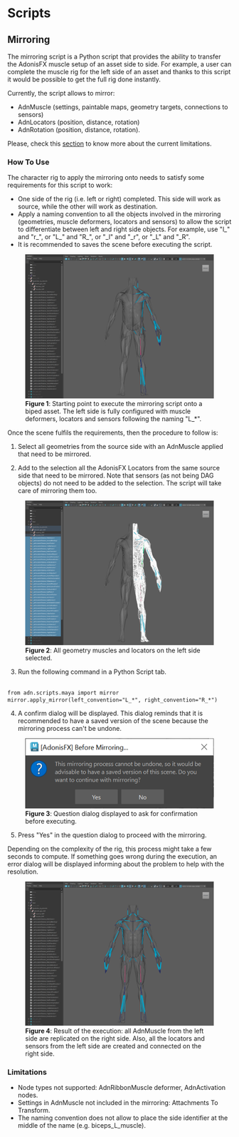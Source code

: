 # Scripts

## Mirroring

The mirroring script is a Python script that provides the ability to transfer the AdonisFX muscle setup of an asset side to side. For example, a user can complete the muscle rig for the left side of an asset and thanks to this script it would be possible to get the full rig done instantly. 

Currently, the script allows to mirror:

- AdnMuscle (settings, paintable maps, geometry targets, connections to sensors)
- AdnLocators (position, distance, rotation)
- AdnRotation (position, distance, rotation).

Please, check this [section](#limitations) to know more about the current limitations.

### How To Use

The character rig to apply the mirroring onto needs to satisfy some requirements for this script to work:

- One side of the rig (i.e. left or right) completed. This side will work as source, while the other will work as destination.
- Apply a naming convention to all the objects involved in the mirroring (geometries, muscle deformers, locators and sensors) to allow the script to differentiate between left and right side objects. For example, use "l_" and "r_", or "L_" and "R_", or "\_l" and "\_r", or "\_L" and "\_R".
- It is recommended to saves the scene before executing the script.

<figure>
  <img src="images/mirror_script_00.png">
  <figcaption><b>Figure 1</b>: Starting point to execute the mirroring script onto a biped asset. The left side is fully configured with muscle deformers, locators and sensors following the naming "L_*".</figcaption>
</figure>

Once the scene fulfils the requirements, then the procedure to follow is:

1. Select all geometries from the source side with an AdnMuscle applied that need to be mirrored.

2. Add to the selection all the AdonisFX Locators from the same source side that need to be mirrored. Note that sensors (as not being DAG objects) do not need to be added to the selection. The script will take care of mirroring them too.

<figure>
  <img src="images/mirror_script_01.png">
  <figcaption><b>Figure 2</b>: All geometry muscles and locators on the left side selected.</figcaption>
</figure>

3. Run the following command in a Python Script tab.

<pre><code style="white-space: pre; margin: 20px 0; padding: 10px; box-sizing: border-box;">
from adn.scripts.maya import mirror
mirror.apply_mirror(left_convention="L_*", right_convention="R_*")
</code></pre>

4. A confirm dialog will be displayed. This dialog reminds that it is recommended to have a saved version of the scene because the mirroring process can't be undone.

<figure>
  <img src="images/mirror_script_02.png">
  <figcaption><b>Figure 3</b>: Question dialog displayed to ask for confirmation before executing.</figcaption>
</figure>

5. Press "Yes" in the question dialog to proceed with the mirroring.

Depending on the complexity of the rig, this process might take a few seconds to compute. If something goes wrong during the execution, an error dialog will be displayed informing about the problem to help with the resolution.

<figure>
  <img src="images/mirror_script_03.png">
  <figcaption><b>Figure 4</b>: Result of the execution: all AdnMuscle from the left side are replicated on the right side. Also, all the locators and sensors from the left side are created and connected on the right side.</figcaption>
</figure>

### Limitations

- Node types not supported: AdnRibbonMuscle deformer, AdnActivation nodes.
- Settings in AdnMuscle not included in the mirroring: Attachments To Transform.
- The naming convention does not allow to place the side identifier at the middle of the name (e.g. biceps_L_muscle).
